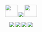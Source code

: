 <div align="center">
 <p align="center"> <img src="https://64.media.tumblr.com/08f1157e4fb62352185b36afec10b822/67f379b253a55304-79/s75x75_c1/2dd301de7828b4fb0d8607ba40db757cc46bd729.gifv" width="40" height="40" /> <img src="https://komarev.com/ghpvc/?username=kyostro&label=🔥&color=da2f25&style=plastic&base=40000" /> <img src="https://64.media.tumblr.com/581809eba389f8d2ccce2c57b2eb9b8a/67f379b253a55304-15/s75x75_c1/f4206f7a9cad6744daa64d2f7c4a7afb3c4970be.gifv" width="40" height="40" />
  <p align="center">
  <p align="center"> 

[<img src="https://i.imgur.com/mhP3W9B.png">](https://x.com/l0veol0gy5/status/1788378594806272129)
[<img src="https://i.imgur.com/Tvhn76A.png">](https://rentry.co/kyostro)
[<img src="https://i.imgur.com/oNXckKP.png">](https://kyostro.atabook.org/)
[<img src="https://i.imgur.com/z3Euxgk.png">](https://kyodraw.straw.page/)

 <p align="center"> 


